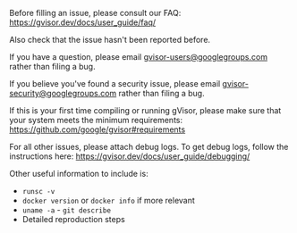 Before filling an issue, please consult our FAQ:
https://gvisor.dev/docs/user_guide/faq/

Also check that the issue hasn't been reported before.

If you have a question, please email gvisor-users@googlegroups.com rather than filing a bug.

If you believe you've found a security issue, please email gvisor-security@googlegroups.com rather than filing a bug.

If this is your first time compiling or running gVisor, please make sure that your system meets the minimum requirements: https://github.com/google/gvisor#requirements

For all other issues, please attach debug logs. To get debug logs, follow the
instructions here: https://gvisor.dev/docs/user_guide/debugging/

Other useful information to include is:

*   `runsc -v`
*   `docker version` or `docker info` if more relevant
*   `uname -a` - `git describe`
*   Detailed reproduction steps
